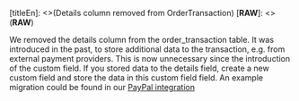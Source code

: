 [titleEn]: <>(Details column removed from OrderTransaction)
[__RAW__]: <>(__RAW__)

<p>We removed the details column from the order_transaction table. It was introduced in the past, to store additional data to the transaction, e.g. from external payment providers. This is now unnecessary since the introduction of the custom field. If you stored data to the details field, create a new custom field and store the data in this custom field field. An example migration could be found in our <a href="https://github.com/shopwareLabs/SwagPayPal/commit/a09beec33c5ebe8247d259e970dfcc09ee9c8f13">PayPal integration</a></p>
